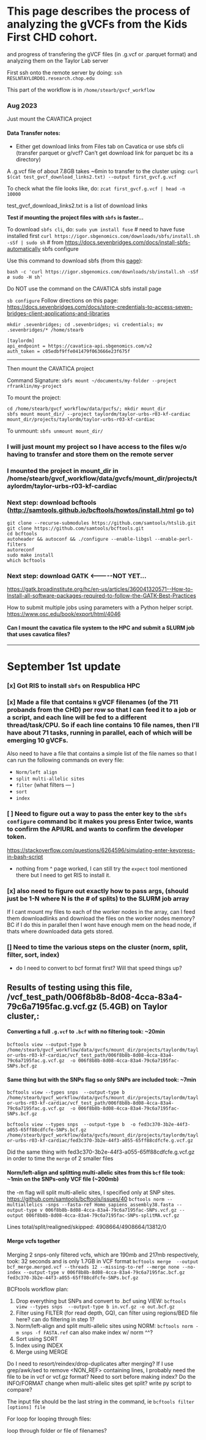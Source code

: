 # This page describes the process of analyzing the gVCFs from the Kids First CHD cohort.
and progress of transfering the gVCF files (in .g.vcf or .parquet format) and analyzing them on the Taylor Lab server

First ssh onto the remote server by doing: `ssh RESLNTAYLORD01.research.chop.edu`

This part of the workflow is in `/home/stearb/gvcf_workflow`
### Aug 2023
Just mount the CAVATICA project

#### Data Transfer notes:
- Either get download links from Files tab on Cavatica or use sbfs cli (transfer parquet or g/vcf? Can’t get download link for parquet bc its a directory)

A .g.vcf file of about 7.8GB takes ~6min to transfer to the cluster using:
`curl $(cat test_gvcf_download_links2.txt) --output first_gvcf.g.vcf`

To check what the file looks like, do: `zcat first_gvcf.g.vcf | head -n 10000`

test_gvcf_download_links2.txt is a list of download links


**Test if mounting the project files with `sbfs` is faster…**

To download `sbfs cli`, do: `sudo yum install fuse`   # need to have fuse installed first
`curl https://igor.sbgenomics.com/downloads/sbfs/install.sh -sSf | sudo sh`       # from https://docs.sevenbridges.com/docs/install-sbfs-automatically
sbfs configure

Use this command to download sbfs (from this [page](https://docs.sevenbridges.com/docs/command-line-interface)):

`bash -c 'curl https://igor.sbgenomics.com/downloads/sb/install.sh -sSf ø sudo -H sh'`

Do NOT use the command on the CAVATICA sbfs install page

`sb configure`
Follow directions on this page: https://docs.sevenbridges.com/docs/store-credentials-to-access-seven-bridges-client-applications-and-libraries

`mkdir .sevenbridges; cd .sevenbridges; vi credentials; mv .sevenbridges/* /home/stearb`

```
[taylordm]
api_endpoint = https://cavatica-api.sbgenomics.com/v2
auth_token = c05edbf9ffe041479f063666e23f675f
```

 --------------------------------
 
Then mount the CAVATICA project

Command Signature: `sbfs mount ~/documents/my-folder --project rfranklin/my-project`

To mount the project: 

```
cd /home/stearb/gvcf_workflow/data/gvcfs/; mkdir mount_dir
sbfs mount mount_dir/ --project taylordm/taylor-urbs-r03-kf-cardiac
mount_dir/projects/taylordm/taylor-urbs-r03-kf-cardiac
```

To unmount:  `sbfs unmount mount_dir/`

### I will just mount my project so I have access to the files w/o having to transfer and store them on the remote server
### I mounted the project in mount_dir in /home/stearb/gvcf_workflow/data/gvcfs/mount_dir/projects/taylordm/taylor-urbs-r03-kf-cardiac


### Next step: download bcftools (http://samtools.github.io/bcftools/howtos/install.html go to)
```
git clone --recurse-submodules https://github.com/samtools/htslib.git
git clone https://github.com/samtools/bcftools.git
cd bcftools
autoheader && autoconf && ./configure --enable-libgsl --enable-perl-filters
autoreconf
sudo make install
which bcftools
```

### Next step: download GATK <-----NOT YET...
https://gatk.broadinstitute.org/hc/en-us/articles/360041320571--How-to-Install-all-software-packages-required-to-follow-the-GATK-Best-Practices

How to submit multiple jobs using parameters with a Python helper script.
https://www.osc.edu/book/export/html/4046


#### Can I mount the cavatica file system to the HPC and submit a SLURM job that uses cavatica files?

-----------------

# September 1st update

### [x] Got RIS to install `sbfs` on Respublica HPC
### [x] Made a file that contains `N` gVCF filenames (of the 711 probands from the CHD) per row so that I can feed it to a job or a script, and each line will be fed to a different thread/task/CPU. So if each line contains 10 file names, then I'll have about 71 tasks, running in parallel, each of which will be emerging 10 gVCFs.

Also need to have a file that contains a simple list of the file names so that I can run the following commands on every file:
- `Norm/left align`
- `split multi-allelic sites`
- `filter` (what filters — )
- `sort`
- `index`
  
### [ ] Need to figure out a way to pass the enter key to the `sbfs configure` command bc it makes you press Enter twice, wants to confirm the APIURL and wants to confirm the developer token. 
https://stackoverflow.com/questions/6264596/simulating-enter-keypress-in-bash-script

- nothing from ^ page worked, I can still try the `expect` tool mentioned there but I need to get RIS to install it.

### [x] also need to figure out exactly how to pass args, (should just be 1-N where N is the # of splits) to the SLURM job array


If I cant mount my files to each of the worker nodes in the array, can I feed them downloadlinks and download the files on the worker nodes memory? BC if I do this in parallel then I wont have enough mem on the head node, if thats where downloaded data gets stored.



### [] Need to time the various steps on the cluster (norm, split, filter, sort, index)
- do I need to convert to bcf format first? Will that speed things up?

## Results of testing using this file, /vcf_test_path/006f8b8b-8d08-4cca-83a4-79c6a7195fac.g.vcf.gz (5.4GB) on Taylor cluster,:

#### Converting a full `.g.vcf` to `.bcf` with no filtering took: ~20min
`bcftools view --output-type b /home/stearb/gvcf_workflow/data/gvcfs/mount_dir/projects/taylordm/taylor-urbs-r03-kf-cardiac/vcf_test_path/006f8b8b-8d08-4cca-83a4-79c6a7195fac.g.vcf.gz  -o 006f8b8b-8d08-4cca-83a4-79c6a7195fac-SNPs.bcf.gz`

#### Same thing but with the SNPs flag so only SNPs are included took: ~7min
`bcftools view --types snps  --output-type b /home/stearb/gvcf_workflow/data/gvcfs/mount_dir/projects/taylordm/taylor-urbs-r03-kf-cardiac/vcf_test_path/006f8b8b-8d08-4cca-83a4-79c6a7195fac.g.vcf.gz  -o 006f8b8b-8d08-4cca-83a4-79c6a7195fac-SNPs.bcf.gz`


`bcftools view --types snps  --output-type b  -o fed3c370-3b2e-44f3-a055-65ff88cdfcfe-SNPs.bcf.gz /home/stearb/gvcf_workflow/data/gvcfs/mount_dir/projects/taylordm/taylor-urbs-r03-kf-cardiac/fed3c370-3b2e-44f3-a055-65ff88cdfcfe.g.vcf.gz`

Did the same thing with fed3c370-3b2e-44f3-a055-65ff88cdfcfe.g.vcf.gz in order to time the `merge` of 2 smaller files


#### Norm/left-align and splitting multi-allelic sites from this `bcf` file took: ~1min on the SNPs-only VCF file (~200mb)
the -m flag will split multi-allelic sites, I specified only at SNP sites.
https://github.com/samtools/bcftools/issues/40
`bcftools norm --multiallelics -snps --fasta-ref Homo_sapiens_assembly38.fasta --output-type v 006f8b8b-8d08-4cca-83a4-79c6a7195fac-SNPs.vcf.gz --output 006f8b8b-8d08-4cca-83a4-79c6a7195fac-SNPs-splitMA.vcf.gz`

Lines   total/split/realigned/skipped:	4908664/4908664/13812/0


#### Merge vcfs together
Merging 2 snps-only filtered vcfs, which are 190mb and 217mb respectively, took: 32 seconds and is only 1.7GB in VCF format
`bcftools merge  --output bcf_merge.merged.vcf --threads 12 --missing-to-ref --merge none --no-index --output-type v 006f8b8b-8d08-4cca-83a4-79c6a7195fac.bcf.gz fed3c370-3b2e-44f3-a055-65ff88cdfcfe-SNPs.bcf.gz`


BCFtools workflow plan:
1. Drop everything but SNPs and convert to .bcf using VIEW: `bcftools view --types snps  --output-type b in.vcf.gz -o out.bcf.gz`
2. Filter using FILTER (for read depth, GQ), can filter using regions/BED file here?
  can do filtering in step 1?
4. Norm/left-align and split multi-allelic sites using NORM: `bcftools norm -m snps -f FASTA.ref`
   can also make index w/ norm ^^?
5. Sort using SORT
6. Index using INDEX
7. Merge using MERGE
   
Do I need to resort/reindex/drop-duplicates after merging?
If I use grep/awk/sed to remove <NON_REF> containing lines, I probably need the file to be in vcf or vcf.gz format?
Need to sort before making index?
Do the INFO/FORMAT change when multi-allelic sites get split? write py script to compare?

 The input file should be the last string in the command, ie `bcftools filter [options] file`



For loop for looping through files:

loop through folder or file of filenames? 






